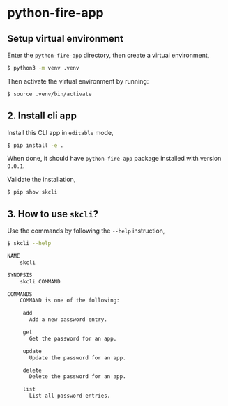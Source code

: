 # python-fire-app


## Setup virtual environment

Enter the `python-fire-app` directory, then create a virtual environment,

```bash
$ python3 -m venv .venv
```

Then activate the virtual environment by running:

```bash
$ source .venv/bin/activate
```

## 2. Install cli app

Install this CLI app in `editable` mode,

```bash
$ pip install -e .
```

When done, it should have `python-fire-app` package installed with version `0.0.1`.

Validate the installation,

```bash
$ pip show skcli
```

## 3. How to use `skcli`?

Use the commands by following the `--help` instruction,

```bash
$ skcli --help

NAME
    skcli

SYNOPSIS
    skcli COMMAND

COMMANDS
    COMMAND is one of the following:

     add
       Add a new password entry.

     get
       Get the password for an app.

     update
       Update the password for an app.

     delete
       Delete the password for an app.

     list
       List all password entries.

```
